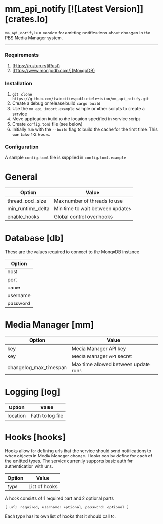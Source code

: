 # mm_api_notify [![Latest Version]][crates.io]

`mm_api_notify` is a service for emitting notifications about changes in the
PBS Media Manager system.

---

### Requirements

1. [https://rustup.rs](Rust)
2. [https://www.mongodb.com/](MongoDB)

### Installation

1. `git clone https://github.com/twincitiespublictelevision/mm_api_notify.git`
2. Create a debug or release build `cargo build`
3. Use the `mm_api_import.example` sample or other scripts to create a service
4. Move application build to the location specified in service script
5. Create `config.toml` file (see below)
6. Initially run with the `--build` flag to build the cache for the first
time. This can take 1-2 hours.

### Configuration

A sample `config.toml` file is supplied in `config.toml.example`

# General

| Option            | Value                            |
| ----------------- | -------------------------------- |
| thread_pool_size  | Max number of threads to use     |
| min_runtime_delta | Min time to wait between updates |
| enable_hooks      | Global control over hooks        |

# Database [db]

These are the values required to connect to the MongoDB instance

| Option   |
| -------- |
| host     |
| port     |
| name     |
| username |
| password |

# Media Manager [mm]

| Option                 | Value                                |
| ---------------------- | ------------------------------------ |
| key                    | Media Manager API key                |
| key                    | Media Manager API secret             |
| changelog_max_timespan | Max time allowed between update runs |

# Logging [log]

| Option   | Value            |
| -------- | ---------------- |
| location | Path to log file |

# Hooks [hooks]

Hooks allow for defining urls that the service should send notifications to when
objects in Media Manager change. Hooks can be define for each of the emitted
types. The service currently supports basic auth for authentication with urls.

| Option | Value         |
| ------ | ------------- |
| *type* | List of hooks |

A hook consists of 1 required part and 2 optional parts.

`{ url: required, username: optional, password: optional }`

Each *type* has its own list of hooks that it should call to.
